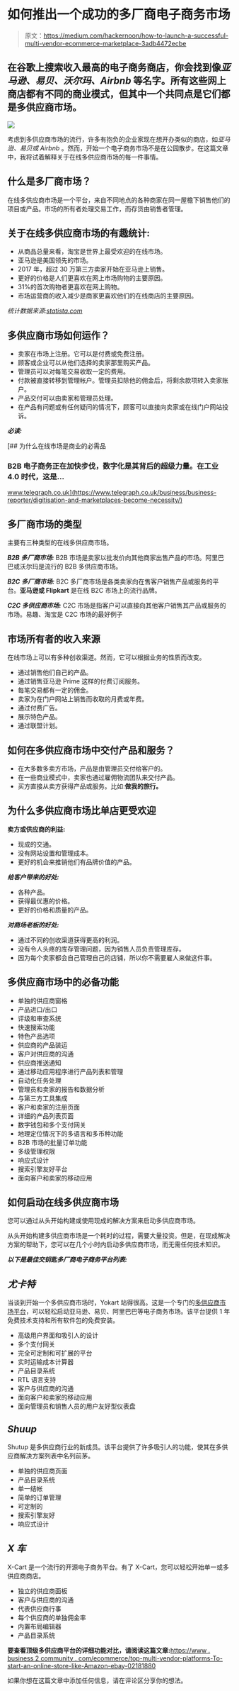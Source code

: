 # 如何推出一个成功的多厂商电子商务市场

> 原文：<https://medium.com/hackernoon/how-to-launch-a-successful-multi-vendor-ecommerce-marketplace-3adb4472ecbe>

## 在谷歌上搜索收入最高的电子商务商店，你会找到像*亚马逊、易贝、沃尔玛、Airbnb* 等名字。所有这些网上商店都有不同的商业模式，但其中一个共同点是它们都是多供应商市场。

![](img/9a036a3d78537397dc2ee2306bb7cdcd.png)

考虑到多供应商市场的流行，许多有抱负的企业家现在想开办类似的商店，如*亚马逊、易贝或 Airbnb* 。然而，开始一个电子商务市场不是在公园散步。在这篇文章中，我将试着解释关于在线多供应商市场的每一件事情。

## **什么是多厂商市场？**

在线多供应商市场是一个平台，来自不同地点的各种商家在同一屋檐下销售他们的项目或产品。市场的所有者处理交易工作，而存货由销售者管理。

## **关于在线多供应商市场的有趣统计:**

*   从商品总量来看，淘宝是世界上最受欢迎的在线市场。
*   亚马逊是美国领先的市场。
*   2017 年，超过 30 万第三方卖家开始在亚马逊上销售。
*   更好的价格是人们更喜欢在网上市场购物的主要原因。
*   31%的首次购物者更喜欢在网上购物。
*   市场运营商的收入减少是商家更喜欢他们的在线商店的主要原因。

*统计数据来源:*[*statista.com*](https://www.statista.com/topics/4827/online-marketplaces/)

## **多供应商市场如何运作？**

*   卖家在市场上注册。它可以是付费或免费注册。
*   顾客或企业可以从他们选择的卖家那里购买产品。
*   管理员可以对每笔交易收取一定的费用。
*   付款被直接转移到管理帐户。管理员扣除他的佣金后，将剩余款项转入卖家账户。
*   产品交付可以由卖家和管理员处理。
*   在产品有问题或有任何疑问的情况下，顾客可以直接向卖家或在线门户网站投诉。

***必读:***

[](https://www.telegraph.co.uk/business/business-reporter/digitisation-and-marketplaces-become-necessity/) [## 为什么在线市场是商业的必需品

### B2B 电子商务正在加快步伐，数字化是其背后的超级力量。在工业 4.0 时代，这是…

www.telegraph.co.uk](https://www.telegraph.co.uk/business/business-reporter/digitisation-and-marketplaces-become-necessity/) 

## **多厂商市场的类型**

主要有三种类型的在线多供应商市场。

***B2B 多厂商市场:*** B2B 市场是卖家以批发价向其他商家出售产品的市场。阿里巴巴或沃尔玛是流行的 B2B 多供应商市场。

***B2C 多厂商市场:*** B2C 多厂商市场是各类卖家向在售客户销售产品或服务的平台。**亚马逊或 Flipkart** 是在线 B2C 市场上的流行品牌。

***C2C 多供应商市场:*** C2C 市场是指客户可以直接向其他客户销售其产品或服务的市场。易趣、淘宝是 C2C 市场的最好例子

## **市场所有者的收入来源**

在线市场上可以有多种创收渠道。然而，它可以根据业务的性质而改变。

*   通过销售他们自己的产品。
*   通过销售亚马逊 Prime 这样的付费订阅服务。
*   每笔交易都有一定的佣金。
*   卖家为在门户网站上销售而收取的月费或年费。
*   通过付费广告。
*   展示特色产品。
*   通过联盟计划。

## **如何在多供应商市场中交付产品和服务？**

*   在大多数多卖方市场，产品是由管理员交付给客户的。
*   在一些商业模式中，卖家也通过雇佣物流团队来交付产品。
*   买方直接从卖方获得产品或服务。比如:**做我的旅行。**

## **为什么多供应商市场比单店更受欢迎**

**卖方或供应商的利益:**

*   现成的交通。
*   没有网站设置和管理成本。
*   更好的机会来推销他们有品牌价值的产品。

***给客户带来的好处:***

*   各种产品。
*   获得最优惠的价格。
*   更好的价格和质量的产品。

***对商场老板的好处:***

*   通过不同的创收渠道获得更高的利润。
*   没有令人头疼的库存管理问题，因为销售人员负责管理库存。
*   因为每个卖家都会自己管理自己的店铺，所以你不需要雇人来做这件事。

## **多供应商市场中的必备功能**

*   单独的供应商窗格
*   产品进口/出口
*   评级和审查系统
*   快速搜索功能
*   特色产品选项
*   供应商的产品装运
*   客户对供应商的沟通
*   供应商推送通知
*   通过移动应用程序进行产品列表和管理
*   自动化任务处理
*   管理员和卖家的报告和数据分析
*   与第三方工具集成
*   客户和卖家的注册页面
*   详细的产品列表页面
*   数字钱包和多个支付网关
*   地理定位情况下的多语言和多币种功能
*   B2B 市场的批量订单功能
*   多级管理权限
*   响应式设计
*   搜索引擎友好平台
*   面向客户和卖家的移动应用

## **如何启动在线多供应商市场**

您可以通过从头开始构建或使用现成的解决方案来启动多供应商市场。

从头开始构建多供应商市场是一个耗时的过程，需要大量投资。但是，在现成解决方案的帮助下，您可以在几个小时内启动多供应商市场，而无需任何技术知识。

***以下是最佳交钥匙多厂商电子商务平台列表:***

## ***尤卡特***

当谈到开始一个多供应商市场时，Yokart 站得很高。这是一个专门的[多供应商市场平台](https://www.yo-kart.com/)，可以轻松启动亚马逊、易贝、阿里巴巴等电子商务市场。该平台提供 1 年免费技术支持和所有软件包的免费安装。

*   高级用户界面和吸引人的设计
*   多个支付网关
*   完全可定制和可扩展的平台
*   实时运输成本计算器
*   产品目录系统
*   RTL 语言支持
*   客户与供应商的沟通
*   面向客户和卖家的移动应用
*   面向管理员和销售人员的用户友好型仪表盘

## ***Shuup***

Shutup 是多供应商行业的新成员。该平台提供了许多吸引人的功能，使其在多供应商解决方案列表中名列前茅。

*   单独的供应商页面
*   产品目录系统
*   单一结帐
*   简单的订单管理
*   可定制的
*   搜索引擎友好
*   响应式设计

## ***X 车***

X-Cart 是一个流行的开源电子商务平台。有了 X-Cart，您可以轻松开始单一或多供应商商店。

*   独立的供应商面板
*   客户与供应商的沟通
*   代表供应商行事
*   每个供应商的单独佣金率
*   内置布局编辑器
*   产品目录系统

**要查看顶级多供应商平台的详细功能对比，请阅读这篇文章:**[https://www . business 2 community . com/ecommerce/top-multi-vendor-platforms-To-start-an-online-store-like-Amazon-ebay-02181880](https://www.business2community.com/ecommerce/top-multi-vendor-platforms-to-start-an-online-store-like-amazon-ebay-02181880)

如果你想在这篇文章中添加任何信息，请在评论区分享你的想法。